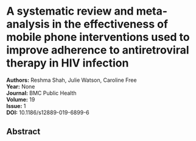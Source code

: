 # A systematic review and meta-analysis in the effectiveness of mobile phone interventions used to improve adherence to antiretroviral therapy in HIV infection

**Authors:** Reshma Shah, Julie Watson, Caroline Free  
**Year:** None  
**Journal:** BMC Public Health  
**Volume:** 19  
**Issue:** 1  
**DOI:** 10.1186/s12889-019-6899-6  

## Abstract


